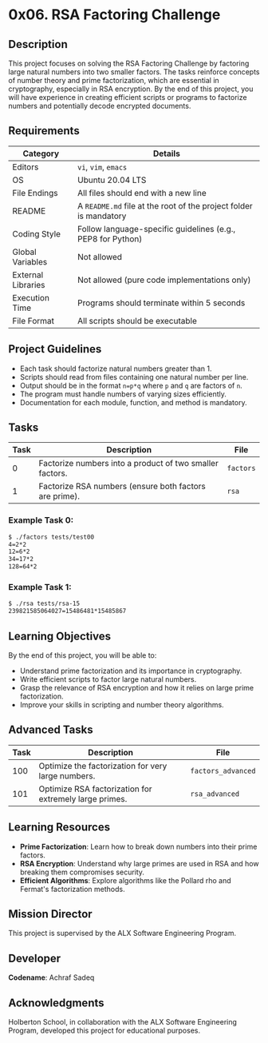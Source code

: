 # 0x06. RSA Factoring Challenge

## Description

This project focuses on solving the RSA Factoring Challenge by factoring large natural numbers into two smaller factors. The tasks reinforce concepts of number theory and prime factorization, which are essential in cryptography, especially in RSA encryption. By the end of this project, you will have experience in creating efficient scripts or programs to factorize numbers and potentially decode encrypted documents.

## Requirements

| Category | Details |
|----------|---------|
| Editors | `vi`, `vim`, `emacs` |
| OS | Ubuntu 20.04 LTS |
| File Endings | All files should end with a new line |
| README | A `README.md` file at the root of the project folder is mandatory |
| Coding Style | Follow language-specific guidelines (e.g., PEP8 for Python) |
| Global Variables | Not allowed |
| External Libraries | Not allowed (pure code implementations only) |
| Execution Time | Programs should terminate within 5 seconds |
| File Format | All scripts should be executable |

## Project Guidelines

- Each task should factorize natural numbers greater than 1.
- Scripts should read from files containing one natural number per line.
- Output should be in the format `n=p*q` where `p` and `q` are factors of `n`.
- The program must handle numbers of varying sizes efficiently.
- Documentation for each module, function, and method is mandatory.

## Tasks

| Task | Description | File |
|------|-------------|------|
| 0 | Factorize numbers into a product of two smaller factors. | `factors` |
| 1 | Factorize RSA numbers (ensure both factors are prime). | `rsa` |

### Example Task 0:
```bash
$ ./factors tests/test00
4=2*2
12=6*2
34=17*2
128=64*2
```

### Example Task 1:
```bash
$ ./rsa tests/rsa-15
239821585064027=15486481*15485867
```

## Learning Objectives

By the end of this project, you will be able to:

- Understand prime factorization and its importance in cryptography.
- Write efficient scripts to factor large natural numbers.
- Grasp the relevance of RSA encryption and how it relies on large prime factorization.
- Improve your skills in scripting and number theory algorithms.

## Advanced Tasks

| Task | Description | File |
|------|-------------|------|
| 100 | Optimize the factorization for very large numbers. | `factors_advanced` |
| 101 | Optimize RSA factorization for extremely large primes. | `rsa_advanced` |

## Learning Resources

- **Prime Factorization**: Learn how to break down numbers into their prime factors.
- **RSA Encryption**: Understand why large primes are used in RSA and how breaking them compromises security.
- **Efficient Algorithms**: Explore algorithms like the Pollard rho and Fermat's factorization methods.

## Mission Director

This project is supervised by the ALX Software Engineering Program.

## Developer

**Codename**: Achraf Sadeq

## Acknowledgments

Holberton School, in collaboration with the ALX Software Engineering Program, developed this project for educational purposes.
